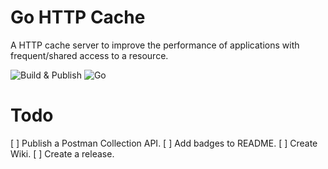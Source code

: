 # Go HTTP Cache
A HTTP cache server to improve the performance of applications with frequent/shared access to a resource.

![Build & Publish](https://github.com/mrbenosborne/go-http-cache/workflows/Build%20&%20Publish/badge.svg) ![Go](https://github.com/mrbenosborne/go-http-cache/workflows/Go/badge.svg)

# Todo
[ ] Publish a Postman Collection API.
[ ] Add badges to README.
[ ] Create Wiki.
[ ] Create a release.